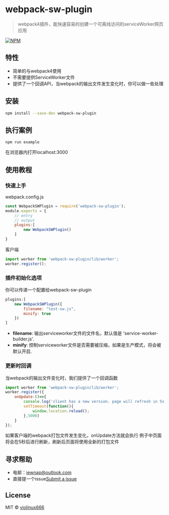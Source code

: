 # webpack-sw-plugin

> webpack4插件，能快速容易的创建一个可离线访问的serviceWorker网页应用

[![NPM](https://img.shields.io/npm/v/webpack-sw-plugin.svg)](https://www.npmjs.com/package/webpack-sw-plugin) 

## 特性

- 简单的与webpack4使用
- 不需要提供ServiceWorker文件
- 提供了一个回调API，当webpack的输出文件发生变化时，你可以做一些处理

## 安装

```bash
npm install --save-dev webpack-sw-plugin
```

## 执行案例

```
npm run example
```

在浏览器内打开localhost:3000


## 使用教程

### 快速上手

webpack.config.js

```jsx
const WebpackSWPlugin = require('webpack-sw-plugin');
module.exports = {
    // entry
    // output
    plugins:[
        new WebpackSWPlugin()
    ]
}
```

客户端

```jsx
import worker from 'webpack-sw-plugin/lib/worker';
worker.register();
```

### 插件初始化选项

你可以传递一个配置给webpack-sw-plugin

```js
plugins:[
    new WebpackSWPlugin({
        filename: "test-sw.js",
        minify: true
    })
]
```

- **filename**: 输出serviceworker文件的文件名，默认值是 'service-worker-builder.js'.
- **minify**: 控制serviceworker文件是否需要被压缩，如果是生产模式，将会被默认开启.

### 更新时回调

当webpack的输出文件变化时，我们提供了一个回调函数

```jsx
import worker from 'webpack-sw-plugin/lib/worker';
worker.register({
    onUpdate:()=>{
        console.log('client has a new version. page will refresh in 5s....');
        setTimeout(function(){
            window.location.reload();
        },5000)
    }
});
```

如果客户端的webpack打包文件发生变化，onUpdate方法就会执行
例子中页面将会在5秒后进行刷新，刷新后页面将使用全新的打包文件

## 寻求帮助

- 电邮：iewnap@outlook.com
- 直接提一个issue[Submit a issue](https://github.com/violinux666/webpack-sw-plugin/issues/new)

## License

MIT © [violinux666](https://github.com/violinux666)